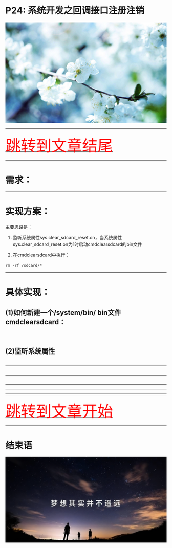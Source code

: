 # P24: 系统开发之回调接口注册注销

<img src="../flower/flower_p24.png">

---

[<font face='黑体' color=#ff0000 size=40 >跳转到文章结尾</font>](#结束语)

---



# 需求：




---

# 实现方案：

主要思路是：

1) 监听系统属性sys.clear_sdcard_reset.on，当系统属性sys.clear_sdcard_reset.on为1时启动cmdclearsdcard的bin文件

2) 在cmdclearsdcard中执行：

```makefile
rm -rf /sdcard/*
```

---


# 具体实现：

## (1)如何新建一个/system/bin/ bin文件cmdclearsdcard：



```makefile

```



```c

```


## (2)监听系统属性



```makefile

```


---



```makefile

```

---




```makefile

```

---




---



---

[<font face='黑体' color=#ff0000 size=40 >跳转到文章开始</font>](#p24-系统开发之回调接口注册注销)

---

# 结束语

<img src="../Images/end_001.png">
